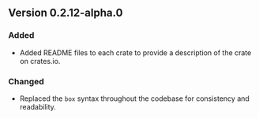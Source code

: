 ## Version 0.2.12-alpha.0 
### Added
- Added README files to each crate to provide a description of the crate on crates.io.

### Changed
- Replaced the `box` syntax throughout the codebase for consistency and readability.
